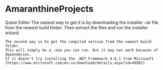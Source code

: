 # AmaranthineProjects

Quest Editor
	The easiest way to get it is by downloading the installer .rar file from the newest build folder. 
	Then extract the files and run the installer wizard.
	
	The second way is to get the compiled version from the newest build folder.
	This will simply be a .exe you can run. But it may not work because of dependecies.
	If it doesn't try installing the .NET Framework 4.6.1 from Microsoft 
	(https://www.microsoft.com/en-us/download/details.aspx?id=49982).
